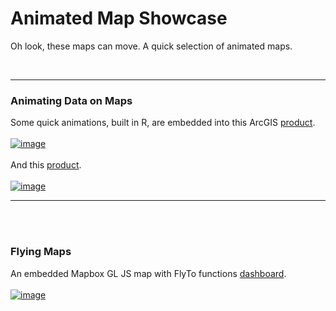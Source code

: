 # Animated Map Showcase
Oh look, these maps can move. A quick selection of animated maps.

<br>
<hr>

### Animating Data on Maps 
Some quick animations, built in R, are embedded into this ArcGIS [product](https://github.com/ctedja/map_showcase/blob/main/afg_storymap.gif).
<br>
<br>
[![image](https://github.com/ctedja/map_showcase/blob/main/afg_storymap.gif)](https://arcg.is/0ubWPy)
<br>
<br>
And this [product](https://github.com/ctedja/map_showcase/blob/main/regional_storymap.gif).
<br>
<br>
[![image](https://github.com/ctedja/map_showcase/blob/main/regional_storymap.gif)](https://arcg.is/z4vKK)
<br>
<hr>
<br>
<br>


### Flying Maps
An embedded Mapbox GL JS map with FlyTo functions [dashboard](https://ctedja.github.io/regional_food_crisis/index.html).
<br>
<br>
[![image](https://github.com/ctedja/map_showcase/blob/main/mapboxgljs.gif)](https://ctedja.github.io/regional_food_crisis/index.html)

<br>

